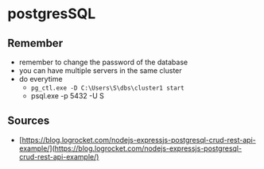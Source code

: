 # postgresSQL

## Remember

* remember to change the password of the database
* you can have multiple servers in the same cluster
* do everytime
  * `pg_ctl.exe -D C:\Users\S\dbs\cluster1 start`
  * psql.exe -p 5432 -U S

## Sources

* [https://blog.logrocket.com/nodejs-expressjs-postgresql-crud-rest-api-example/](https://blog.logrocket.com/nodejs-expressjs-postgresql-crud-rest-api-example/)
